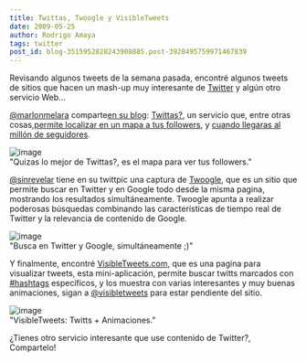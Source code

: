 ```yaml
---
title: Twittas, Twoogle y VisibleTweets
date: 2009-05-25
author: Rodrigo Amaya
tags: twitter
post_id: blog-3515952828243908885.post-3928495759971467839
---
```


Revisando algunos tweets de la semana pasada, encontré algunos tweets de sitios que hacen un mash-up muy interesante de [Twitter](https://www.srbyte.com/2008/09/y-para-qu-te-puede-servir-twitter.html) y algún otro servicio Web...

[@marlonmelara](https://twitter.com/marlonmelara) comparte[en su blog](https://www.entreotrascosas.com/): [Twittas?](https://twittas.com/), un servicio que, entre otras cosas,[permite localizar en un mapa a tus followers](https://twittas.com/mapf/), y
[cuando llegaras al millón de seguidores](https://twittas.com/1million/).

![image](https://1.bp.blogspot.com/_ayvorITawE4/ShhvNh2ocpI/AAAAAAAAB-4/5JRUxhHZLCc/s320/logov1.jpg)    
"Quizas lo mejor de
Twittas?, es el mapa para ver tus followers."

[@sinrevelar](https://twitter.com/sinrevelar) tiene en su twittpic
una captura de [Twoogle](https://twoogle.browsys.com/), que es un sitio que permite buscar en Twitter y en Google todo desde la misma pagina, mostrando los resultados simultáneamente. Twoogle apunta a realizar poderosas búsquedas combinando las características de tiempo real de Twitter y la relevancia de contenido de Google.

![image](https://4.bp.blogspot.com/_ayvorITawE4/ShhvN5oS63I/AAAAAAAAB_A/hv5TgCxby0A/s320/8810177-c106d49f796b79d46e0b60271d86d002.4a1816f8-full.png)    
"Busca en Twitter y Google,
simultáneamente ;)"

Y finalmente, encontré [VisibleTweets.com](https://visibletweets.com/), que es una pagina para visualizar tweets, esta mini-aplicación, permite buscar twitts marcados con [#hashtags](https://hashtags.org/) específicos, y los muestra con varias interesantes y muy buenas animaciones, sigan a [@visibletweets](https://twitter.com/visibletweets/) para estar pendiente del sitio.

![image](https://2.bp.blogspot.com/_ayvorITawE4/ShhvNQFW2QI/AAAAAAAAB-w/pVUGF08N_wI/s320/visibletwitts.jpg)    
"VisibleTweets: Twitts +
Animaciones."

¿Tienes otro servicio interesante que use contenido de Twitter?, Compartelo!